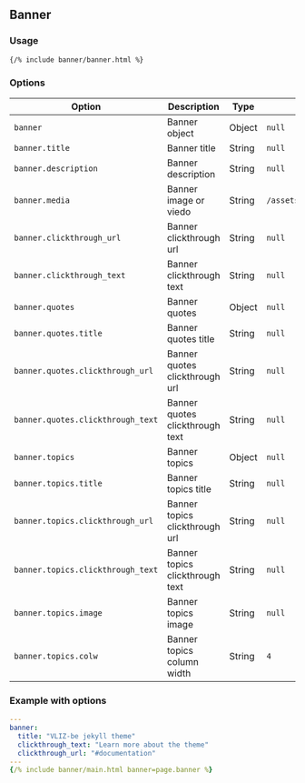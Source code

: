 ## Banner

### Usage

```html
{/% include banner/banner.html %}
```

### Options

| Option | Description | Type | Default |
| ------ | ----------- | ---- | ------- |
| `banner` | Banner object | Object | `null` |
| `banner.title` | Banner title | String | `null` |
| `banner.description` | Banner description | String | `null` |
| `banner.media` | Banner image or viedo | String | `/assets/media/video/Homepage_website_SimonStevin.mp4` |
| `banner.clickthrough_url` | Banner clickthrough url | String | `null` |
| `banner.clickthrough_text` | Banner clickthrough text | String | `null` |
| `banner.quotes` | Banner quotes | Object | `null` | 
| `banner.quotes.title` | Banner quotes title | String | `null` |
| `banner.quotes.clickthrough_url` | Banner quotes clickthrough url | String | `null` |
| `banner.quotes.clickthrough_text` | Banner quotes clickthrough text | String | `null` |
| `banner.topics` | Banner topics | Object | `null` |
| `banner.topics.title` | Banner topics title | String | `null` |
| `banner.topics.clickthrough_url` | Banner topics clickthrough url | String | `null` |
| `banner.topics.clickthrough_text` | Banner topics clickthrough text | String | `null` |
| `banner.topics.image` | Banner topics image | String | `null` |
| `banner.topics.colw` | Banner topics column width | String | `4` |


### Example with options
```yml
---
banner:
  title: "VLIZ-be jekyll theme"
  clickthrough_text: "Learn more about the theme"
  clickthrough_url: "#documentation"
---
{/% include banner/main.html banner=page.banner %}
```